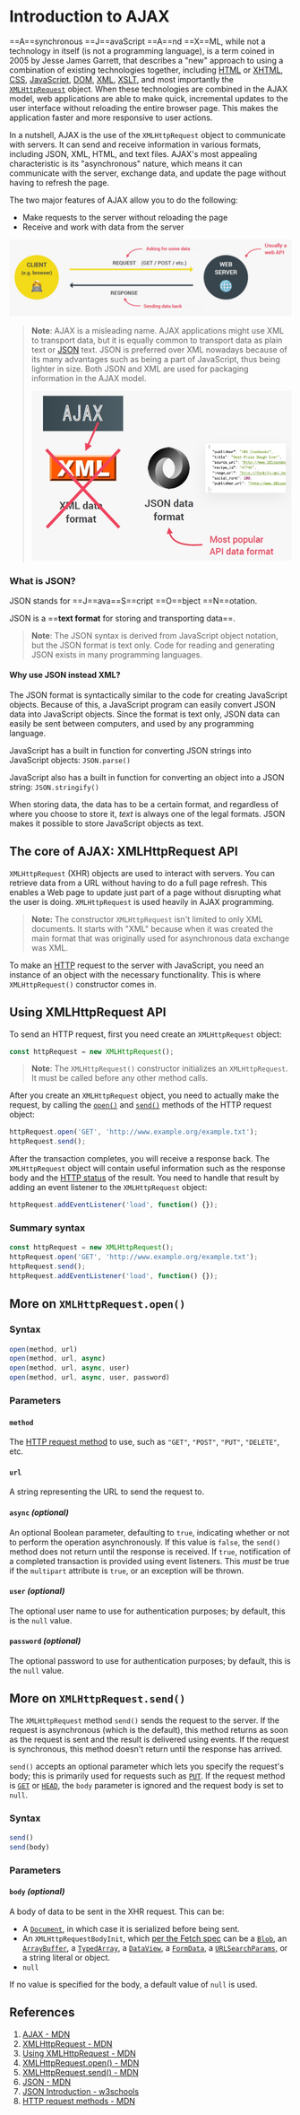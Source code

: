 # Introduction to AJAX

==A==synchronous ==J==avaScript ==A==nd ==X==ML, while not a technology in itself (is not a programming language), is a term coined in 2005 by Jesse James Garrett, that describes a "new" approach to using a combination of existing technologies together, including [HTML](https://developer.mozilla.org/en-US/docs/Web/HTML) or [XHTML](https://developer.mozilla.org/en-US/docs/Glossary/XHTML), [CSS](https://developer.mozilla.org/en-US/docs/Web/CSS), [JavaScript](https://developer.mozilla.org/en-US/docs/Web/JavaScript), [DOM](https://developer.mozilla.org/en-US/docs/Web/API/Document_Object_Model), [XML](https://developer.mozilla.org/en-US/docs/Web/XML), [XSLT](https://developer.mozilla.org/en-US/docs/Web/XSLT), and most importantly the [`XMLHttpRequest`](https://developer.mozilla.org/en-US/docs/Web/API/XMLHttpRequest) object. When these technologies are combined in the AJAX model, web applications are able to make quick, incremental updates to the user interface without reloading the entire browser page. This makes the application faster and more responsive to user actions.

In a nutshell, AJAX is the use of the `XMLHttpRequest` object to communicate with servers. It can send and receive information in various formats, including JSON, XML, HTML, and text files. AJAX's most appealing characteristic is its "asynchronous" nature, which means it can communicate with the server, exchange data, and update the page without having to refresh the page.

The two major features of AJAX allow you to do the following:

- Make requests to the server without reloading the page
- Receive and work with data from the server

![asynchronous_ajax](../../img/asynchronous_ajax.jpg)

> **Note**: AJAX is a misleading name. AJAX applications might use XML to transport data, but it is equally common to transport data as plain text or [JSON](https://developer.mozilla.org/en-US/docs/Glossary/JSON) text. JSON is preferred over XML nowadays because of its many advantages such as being a part of JavaScript, thus being lighter in size. Both JSON and XML are used for packaging information in the AJAX model.
>
> ![async](../../img/asynchronous_api-format.jpg)

### What is JSON?

JSON stands for ==J==ava==S==cript ==O==bject ==N==otation.

JSON is a ==**text format** for storing and transporting data==.

> **Note**: The JSON syntax is derived from JavaScript object notation, but the JSON format is text only. Code for reading and generating JSON exists in many programming languages.

#### Why use JSON instead XML?

The JSON format is syntactically similar to the code for creating JavaScript objects. Because of this, a JavaScript program can easily convert JSON data into JavaScript objects. Since the format is text only, JSON data can easily be sent between computers, and used by any programming language.

JavaScript has a built in function for converting JSON strings into JavaScript objects: `JSON.parse()`

JavaScript also has a built in function for converting an object into a JSON string: `JSON.stringify()`

When storing data, the data has to be a certain format, and regardless of where you choose to store it, *text* is always one of the legal formats. JSON makes it possible to store JavaScript objects as text.

## The core of AJAX: XMLHttpRequest API

`XMLHttpRequest` (XHR) objects are used to interact with servers. You can retrieve data from a URL without having to do a full page refresh. This enables a Web page to update just part of a page without disrupting what the user is doing. `XMLHttpRequest` is used heavily in AJAX programming.

> **Note:** The constructor `XMLHttpRequest` isn't limited to only XML documents. It starts with "XML" because when it was created the main format that was originally used for asynchronous data exchange was XML.

To make an [HTTP](https://developer.mozilla.org/en-US/docs/Web/HTTP) request to the server with JavaScript, you need an instance of an object with the necessary functionality. This is where `XMLHttpRequest()` constructor comes in.

## Using XMLHttpRequest API

To send an HTTP request, first you need create an `XMLHttpRequest` object:

```js
const httpRequest = new XMLHttpRequest();
```

> **Note**: The `XMLHttpRequest()` constructor initializes an `XMLHttpRequest`. It must be called before any other method calls.

After you create an `XMLHttpRequest` object, you need to actually make the request, by calling the [`open()`](https://developer.mozilla.org/en-US/docs/Web/API/XMLHttpRequest/open) and [`send()`](https://developer.mozilla.org/en-US/docs/Web/API/XMLHttpRequest/send) methods of the HTTP request object:

```js
httpRequest.open('GET', 'http://www.example.org/example.txt');
httpRequest.send();
```

After the transaction completes, you will receive a response back. The `XMLHttpRequest` object will contain useful information such as the response body and the [HTTP status](https://developer.mozilla.org/en-US/docs/Web/HTTP/Status) of the result. You need to handle that result by adding an event listener to the `XMLHttpRequest` object:

```js
httpRequest.addEventListener('load', function() {});
```

### Summary syntax

```js
const httpRequest = new XMLHttpRequest();
httpRequest.open('GET', 'http://www.example.org/example.txt');
httpRequest.send();
httpRequest.addEventListener('load', function() {});
```

## More on `XMLHttpRequest.open()`

### Syntax

```js
open(method, url)
open(method, url, async)
open(method, url, async, user)
open(method, url, async, user, password)
```

### Parameters

#### `method`

The [HTTP request method](https://developer.mozilla.org/en-US/docs/Web/HTTP/Methods) to use, such as `"GET"`, `"POST"`, `"PUT"`, `"DELETE"`, etc.

#### `url`

A string representing the URL to send the request to.

#### `async` _(optional)_

An optional Boolean parameter, defaulting to `true`, indicating whether or not to perform the operation asynchronously. If this value is `false`, the `send()` method does not return until the response is received. If `true`, notification of a completed transaction is provided using event listeners. This *must* be true if the `multipart` attribute is `true`, or an exception will be thrown.

#### `user` _(optional)_

The optional user name to use for authentication purposes; by default, this is the `null` value.

#### `password` _(optional)_

The optional password to use for authentication purposes; by default, this is the `null` value.

## More on `XMLHttpRequest.send()`

The `XMLHttpRequest` method `send()` sends the request to the server. If the request is asynchronous (which is the default), this method returns as soon as the request is sent and the result is delivered using events. If the request is synchronous, this method doesn't return until the response has arrived.

`send()` accepts an optional parameter which lets you specify the request's body; this is primarily used for requests such as [`PUT`](https://developer.mozilla.org/en-US/docs/Web/HTTP/Methods/PUT). If the request method is [`GET`](https://developer.mozilla.org/en-US/docs/Web/HTTP/Methods/GET) or [`HEAD`](https://developer.mozilla.org/en-US/docs/Web/HTTP/Methods/HEAD), the `body` parameter is ignored and the request body is set to `null`.

### Syntax

```js
send()
send(body)
```

### Parameters

#### `body` _(optional)_

A body of data to be sent in the XHR request. This can be:

- A [`Document`](https://developer.mozilla.org/en-US/docs/Web/API/Document), in which case it is serialized before being sent.
- An `XMLHttpRequestBodyInit`, which [per the Fetch spec](https://fetch.spec.whatwg.org/#typedefdef-xmlhttprequestbodyinit) can be a [`Blob`](https://developer.mozilla.org/en-US/docs/Web/API/Blob), an [`ArrayBuffer`](https://developer.mozilla.org/en-US/docs/Web/JavaScript/Reference/Global_Objects/ArrayBuffer), a [`TypedArray`](https://developer.mozilla.org/en-US/docs/Web/JavaScript/Reference/Global_Objects/TypedArray), a [`DataView`](https://developer.mozilla.org/en-US/docs/Web/JavaScript/Reference/Global_Objects/DataView), a [`FormData`](https://developer.mozilla.org/en-US/docs/Web/API/FormData), a [`URLSearchParams`](https://developer.mozilla.org/en-US/docs/Web/API/URLSearchParams), or a string literal or object.
- `null`

If no value is specified for the body, a default value of `null` is used.

## References

1. [AJAX - MDN](https://developer.mozilla.org/en-US/docs/Web/Guide/AJAX)
2. [XMLHttpRequest - MDN](https://developer.mozilla.org/en-US/docs/Web/API/XMLHttpRequest)
3. [Using XMLHttpRequest - MDN](https://developer.mozilla.org/en-US/docs/Web/API/XMLHttpRequest/Using_XMLHttpRequest)
4. [XMLHttpRequest.open() - MDN](https://developer.mozilla.org/en-US/docs/Web/API/XMLHttpRequest/open)
5. [XMLHttpRequest.send() - MDN](https://developer.mozilla.org/en-US/docs/Web/API/XMLHttpRequest/send)
6. [JSON - MDN](https://developer.mozilla.org/en-US/docs/Glossary/JSON)
7. [JSON Introduction - w3schools](https://www.w3schools.com/js/js_json_intro.asp)
8. [HTTP request methods - MDN](https://developer.mozilla.org/en-US/docs/Web/HTTP/Methods)

